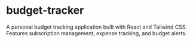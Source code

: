 # budget-tracker
A personal budget tracking application built with React and Tailwind CSS. Features subscription management, expense tracking, and budget alerts.
